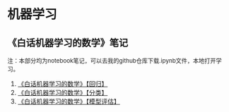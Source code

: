 # 机器学习

## 《白话机器学习的数学》笔记

<font color="#212121" style="font-size:13px;">注：本部分均为notebook笔记，可以去我的github仓库下载.ipynb文件，本地打开学习。</font>

1. [《白话机器学习的数学》【回归】](/ml/regression)
2. [《白话机器学习的数学》【分类】]()
3. [《白话机器学习的数学》【模型评估】]()








